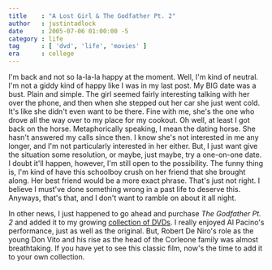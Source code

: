 ```yaml
---
title    : "A Lost Girl & The Godfather Pt. 2"
author   : justintadlock
date     : 2005-07-06 01:00:00 -5
category : life
tag      : [ 'dvd', 'life', 'movies' ]
era      : college
---
```


I'm back and not so la-la-la happy at the moment.  Well, I'm kind of neutral.  I'm not a giddy kind of happy like I was in my last post.  My BIG date was a bust.  Plain and simple.  The girl seemed fairly interesting talking with her over the phone, and then when she stepped out her car she just went cold.  It's like she didn't even want to be there.  Fine with me, she's the one who drove all the way over to my place for my cookout.  Oh well, at least I got back on the horse.  Metaphorically speaking, I mean the dating horse.  She hasn't answered my calls since then.  I know she's not interested in me any longer, and I'm not particularly interested in her either.  But, I just want give the situation some resolution, or maybe, just maybe, try a one-on-one date.  I doubt it'll happen, however, I'm still open to the possibility.  The funny thing is, I'm kind of have this schoolboy crush on her friend that she brought along.  Her best friend would be a more exact phrase.  That's just not right.  I believe I must've done something wrong in a past life to deserve this.  Anyways, that's that, and I don't want to ramble on about it all night.

In other news, I just happened to go ahead and purchase <em> The Godfather Pt. 2</em> and added it to my growing <a href="/movies"> collection of DVDs</a>.  I really enjoyed Al Pacino's performance, just as well as the original.  But, Robert De Niro's role as the young Don Vito and his rise as the head of the Corleone family was almost breathtaking.  If you have yet to see this classic film, now's the time to add it to your own collection.

